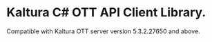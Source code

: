 # Kaltura C# OTT API Client Library.
Compatible with Kaltura OTT server version 5.3.2.27650 and above.
